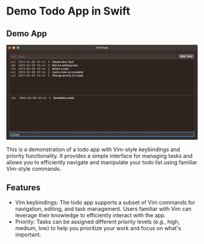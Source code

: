 #  Demo Todo App in Swift


## Demo App

![Todo App Screenshot](/TodoAppDemo.png "demo.png")


This is a demonstration of a todo app with Vim-style keybindings and priority functionality. It provides a simple interface for managing tasks and allows you to efficiently navigate and manipulate your todo list using familiar Vim-style commands.


## Features

- Vim keybindings: The todo app supports a subset of Vim commands for navigation, editing, and task management. Users familiar with Vim can leverage their knowledge to efficiently interact with the app.
- Priority: Tasks can be assigned different priority levels (e.g., high, medium, low) to help you prioritize your work and focus on what's important.
